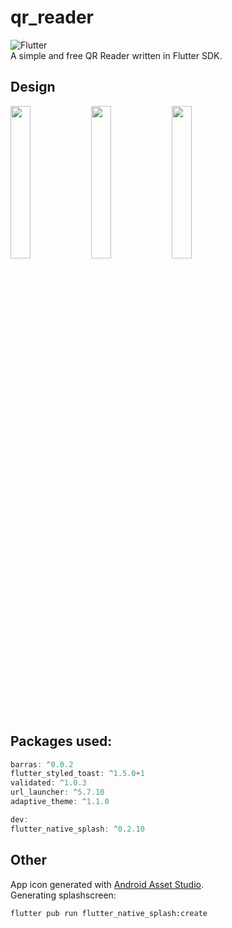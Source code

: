 # qr_reader
![Flutter](https://github.com/BaronAdam/qr_reader/workflows/Flutter/badge.svg)  
A simple and free QR Reader written in Flutter SDK.
 
## Design
<img src="https://imgur.com/i2v96gh.jpg" width=25% align=left>
<img src="https://imgur.com/yrlizPd.jpg" width=25% align=left>
<img src="https://imgur.com/lLlMv5m.jpg" width=25% >
 
## Packages used:
```dart
barras: ^0.0.2
flutter_styled_toast: ^1.5.0+1
validated: ^1.0.3
url_launcher: ^5.7.10
adaptive_theme: ^1.1.0

dev:
flutter_native_splash: ^0.2.10
```
## Other
App icon generated with [Android Asset Studio](https://romannurik.github.io/AndroidAssetStudio/index.html).  
Generating splashscreen:
```
flutter pub run flutter_native_splash:create
```
